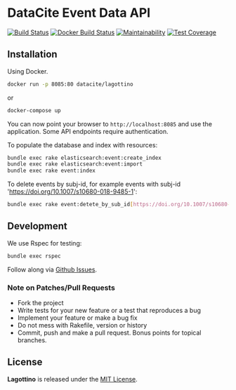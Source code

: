 # DataCite Event Data API

[![Build Status](https://travis-ci.org/datacite/lagottino.svg?branch=master)](https://travis-ci.org/datacite/lagottino) [![Docker Build Status](https://img.shields.io/docker/build/datacite/lagottino.svg)](https://hub.docker.com/r/datacite/lagottino/) [![Maintainability](https://api.codeclimate.com/v1/badges/37f15ec443bc203a406f/maintainability)](https://codeclimate.com/github/datacite/lagottino/maintainability) [![Test Coverage](https://api.codeclimate.com/v1/badges/37f15ec443bc203a406f/test_coverage)](https://codeclimate.com/github/datacite/lagottino/test_coverage)
## Installation

Using Docker.

```bash
docker run -p 8085:80 datacite/lagottino
```

or

```bash
docker-compose up
```

You can now point your browser to `http://localhost:8085` and use the application. Some API endpoints require authentication.

To populate the database and index with resources:

```bash
bundle exec rake elasticsearch:event:create_index
bundle exec rake elasticsearch:event:import
bundle exec rake event:index

```

To delete events by subj-id, for example events with subj-id 'https://doi.org/10.1007/s10680-018-9485-1':

```bash
bundle exec rake event:detete_by_sub_id[https://doi.org/10.1007/s10680-018-9485-1]

```

## Development

We use Rspec for testing:

```bash
bundle exec rspec
```

Follow along via [Github Issues](https://github.com/datacite/lagottino/issues).

### Note on Patches/Pull Requests

* Fork the project
* Write tests for your new feature or a test that reproduces a bug
* Implement your feature or make a bug fix
* Do not mess with Rakefile, version or history
* Commit, push and make a pull request. Bonus points for topical branches.

## License

**Lagottino** is released under the [MIT License](https://github.com/datacite/lagottino/blob/master/LICENSE).

